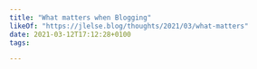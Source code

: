 ```yaml
---
title: "What matters when Blogging"
likeOf: "https://jlelse.blog/thoughts/2021/03/what-matters"
date: 2021-03-12T17:12:28+0100
tags:

---
```

